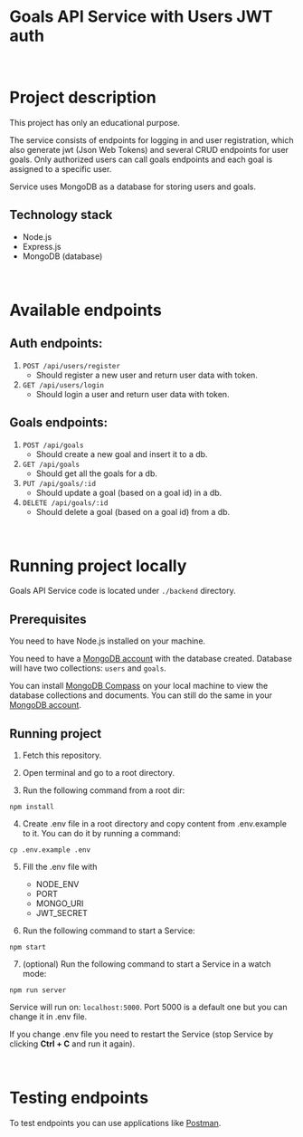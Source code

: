 # Goals API Service with Users JWT auth

<br>

# Project description

This project has only an educational purpose.

The service consists of endpoints for logging in and user registration, which also generate jwt (Json Web Tokens) and several CRUD endpoints for user goals. Only authorized users can call goals endpoints and each goal is assigned to a specific user.

Service uses MongoDB as a database for storing users and goals.

## Technology stack

- Node.js
- Express.js
- MongoDB (database)

<br>

# Available endpoints

## Auth endpoints:

1. `POST /api/users/register`
   - Should register a new user and return user data with token.
2. `GET /api/users/login`
   - Should login a user and return user data with token.

## Goals endpoints:

1. `POST /api/goals`
   - Should create a new goal and insert it to a db.
2. `GET /api/goals`
   - Should get all the goals for a db.
3. `PUT /api/goals/:id`
   - Should update a goal (based on a goal id) in a db.
4. `DELETE /api/goals/:id`
   - Should delete a goal (based on a goal id) from a db.

<br>

# Running project locally

Goals API Service code is located under `./backend` directory.

## Prerequisites

You need to have Node.js installed on your machine.

You need to have a [MongoDB account](https://www.mongodb.com/) with the database created. Database will have two collections: `users` and `goals`.

You can install [MongoDB Compass](https://www.mongodb.com/products/compass) on your local machine to view the database collections and documents. You can still do the same in your [MongoDB account](https://account.mongodb.com/account/login).


## Running project

1. Fetch this repository.

2. Open terminal and go to a root directory.

3. Run the following command from a root dir:
```
npm install
```

4. Create .env file in a root directory and copy content from .env.example to it. You can do it by running a command:
```
cp .env.example .env
```

5. Fill the .env file with
    - NODE_ENV
    - PORT
    - MONGO_URI
    - JWT_SECRET


6. Run the following command to start a Service:
```
npm start
```

7. (optional) Run the following command to start a Service in a watch mode:
```
npm run server
```

Service will run on: `localhost:5000`. Port 5000 is a default one but you can change it in .env file.

If you change .env file you need to restart the Service (stop Service by clicking **Ctrl + C** and run it again).

<br>

# Testing endpoints

To test endpoints you can use applications like [Postman](https://www.postman.com/).
